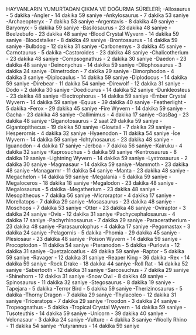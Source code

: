 HAYVANLARIN YUMURTADAN ÇIKMA VE DOĞURMA SÜRELERİ;
-Allosaurus - 5 dakika
-Angler - 14 dakika 59 saniye
-Ankylosaurus - 7 dakika 53 saniye
-Archaeopteryx - 7 dakika 53 saniye
-Argentavis - 8 dakika 49 saniye
-Baryonyx - 5 dakika 59 saniye
-Basilosaurus - 23 dakika 48 saniye
-Beelzebufo - 23 dakika 48 saniye
-Blood Crystal Wyvern - 14 dakika 59 saniye
-Bloodstalker - 8 dakika 49 saniye
-Brontosaurus - 14 dakika 59 saniye
-Bulbdog - 12 dakika 31 saniye
-Carbonemys - 3 dakika 45 saniye
-Carnotaurus - 5 dakika
-Castoroides - 23 dakika 48 saniye
-Chalicotherium - 23 dakika 48 saniye
-Compsognathus - 2 dakika 30 saniye
-Daedon - 23 dakika 48 saniye
-Deinonychus - 14 dakika 59 saniye
-Dilophosaurus - 3 dakika 24 saniye
-Dimetrodon - 7 dakika 29 saniye
-Dimorphodon - 4 dakika 3 saniye
-Diplocaulus - 14 dakika 59 saniye
-Diplodocus - 14 dakika 59 saniye
-Direbear - 11 dakika 54 saniye
-Direwolf - 12 dakika 31 saniye
-Dodo - 2 dakika 30 saniye
-Doedicurus - 14 dakika 52 saniye
-Dunkleosteus - 23 dakika 48 saniye
-Electrophorus - 14 dakika 59 saniye
-Ember Crystal Wyvern - 14 dakika 59 saniye
-Equus - 39 dakika 40 saniye
-Featherlight - 5 dakika
-Ferox - 29 dakika 45 saniye
-Fire Wyvern - 14 dakika 59 saniye
-Gacha - 23 dakika 48 saniye
-Gallimimus - 4 dakika 17 saniye
-GasBag - 23 dakika 48 saniye
-Giganotosaurus - 2 saat 29 dakika 59 saniye
-Gigantopithecus - 19 dakika 50 saniye
-Glowtail - 7 dakika 29 saniye
-Hesperornis - 4 dakika 32 saniye
-Hyaenodon - 11 dakika 54 saniye
-İce Wyvern - 14 dakika 59 saniye
-Ichtyhosaurus - 23 dakika 48 saniye
-Iguanodon - 4 dakika 17 saniye
-Jerboa - 7 dakika 56 saniye
-Kairuku - 4 dakika 32 saniye
-Kaprosuchus - 5 dakika 59 saniye
-Kentrosaurus - 8 dakika 19 saniye
-Lightning Wyvern - 14 dakika 59 saniye
-Lystrosaurus - 2 dakika 30 saniye
-Magmasaur - 14 dakika 59 saniye
-Mammoth - 23 dakika 48 saniye
-Managarmr - 11 dakika 54 saniye
-Manta - 23 dakika 48 saniye
-Megachelon - 14 dakika 59 saniye
-Megalania - 5 dakika 59 saniye
-Megaloceros - 18 dakika 18 saniye
-Megalodon - 23 dakika 48 saniye
-Megalosaurus - 5 dakika
-Megatherium - 23 dakika 48 saniye
-Mesopithecus - 7 dakika 56 saniye
-Microraptor - 4 dakika 17 saniye
-Morellatops - 7 dakika 29 saniye
-Mosasaurus - 23 dakika 48 saniye
-Moschops - 7 dakika 53 saniye
-Otter - 23 dakika 48 saniye
-Oviraptor - 3 dakika 24 saniye
-Ovis - 12 dakika 31 saniye
-Pachycephalosaurus - 4 dakika 17 saniye
-Pachyrhinosaurus - 7 dakika 29 saniye
-Paraceratherium - 23 dakika 48 saniye
-Parasaurolophus - 4 dakika 17 saniye
-Pegomastax - 3 dakika 24 saniye
-Pelagornis - 5 dakika
-Phomia - 29 dakika 45 saniye
-Plesiosaur - 23 dakika 48 saniye
-Poison Wyvern - 14 dakika 59 saniye
-Procoptodon - 11 dakika 54 saniye
-Pteranodon - 5 dakika
-Purlovia - 12 dakika 31 saniye
-Quetzalcoatlus - 49 dakika 59 saniye
-Raptor - 5 dakika 59 saniye
-Ravager - 12 dakika 31 saniye
-Reaper King - 36 dakika
-Rex - 14 dakika 59 saniye
-Rock Drake - 18 dakika 44 saniye
-Roll Rat - 14 dakika 52 saniye
-Sabertooth - 12 dakika 31 saniye
-Sarcosuchus - 7 dakika 29 saniye
-Shinehorn - 12 dakika 31 saniye
-Snow Owl - 8 dakika 49 saniye
-Spinosaurus - 11 dakika 32 saniye
-Stegosaurus - 8 dakika 19 saniye
-Tapejara - 5 dakika
-Terror Bird - 5 dakika 59 saniye
-Therizinosaurus - 5 dakika
-Thorny Dragon - 7 dakika 29 saniye
-Thylacoleo - 12 dakika 31 saniye
-Triceratops - 7 dakika 29 saniye
-Troodon - 3 dakika 24 saniye
-Tropeognathus - 5 dakika
-Tropical Crystal Wyvern - 14 dakika 59 saniye
-Tusoteuthis - 14 dakika 59 saniye
-Unicorn - 39 dakika 40 saniye
-Velonasaur - 3 dakika 24 saniye
-Vulture - 4 dakika 3 saniye
-Woolly Rhino - 11 dakika 54 saniye
-Yutyrannus - 14 dakika 59 saniye

